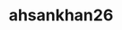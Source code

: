 ---
title: ahsankhan26
github: https://github.com/ahsankhan26
mode: dark
transition: 1s
score: 72.3
archetype:
- Minimalistic
- Cool Banner
---